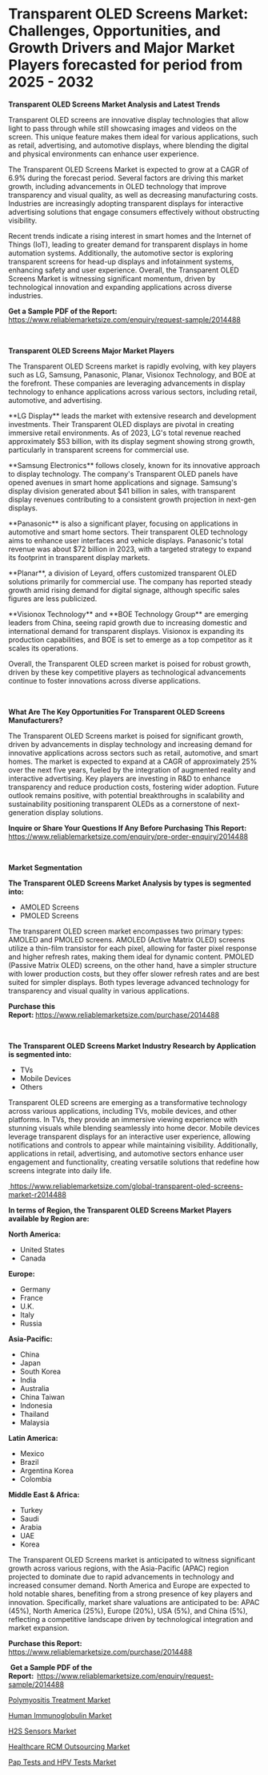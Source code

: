 <p><h1>Transparent OLED Screens Market: Challenges, Opportunities, and Growth Drivers and Major Market Players forecasted for period from 2025 - 2032</h1></p><p><strong>Transparent OLED Screens Market Analysis and Latest Trends</strong></p>
<p><p>Transparent OLED screens are innovative display technologies that allow light to pass through while still showcasing images and videos on the screen. This unique feature makes them ideal for various applications, such as retail, advertising, and automotive displays, where blending the digital and physical environments can enhance user experience.</p><p>The Transparent OLED Screens Market is expected to grow at a CAGR of 6.9% during the forecast period. Several factors are driving this market growth, including advancements in OLED technology that improve transparency and visual quality, as well as decreasing manufacturing costs. Industries are increasingly adopting transparent displays for interactive advertising solutions that engage consumers effectively without obstructing visibility.</p><p>Recent trends indicate a rising interest in smart homes and the Internet of Things (IoT), leading to greater demand for transparent displays in home automation systems. Additionally, the automotive sector is exploring transparent screens for head-up displays and infotainment systems, enhancing safety and user experience. Overall, the Transparent OLED Screens Market is witnessing significant momentum, driven by technological innovation and expanding applications across diverse industries.</p></p>
<p><strong>Get a Sample PDF of the Report:&nbsp;</strong> <a href="https://www.reliablemarketsize.com/enquiry/request-sample/2014488?utm_campaign=3447&utm_medium=2&utm_source=Github&utm_content=ia&utm_term=06042025&utm_id=transparent-oled-screens">https://www.reliablemarketsize.com/enquiry/request-sample/2014488</a></p>
<p>&nbsp;</p>
<p><strong>Transparent OLED Screens Major Market Players</strong></p>
<p><p>The Transparent OLED Screens market is rapidly evolving, with key players such as LG, Samsung, Panasonic, Planar, Visionox Technology, and BOE at the forefront. These companies are leveraging advancements in display technology to enhance applications across various sectors, including retail, automotive, and advertising.</p><p>**LG Display** leads the market with extensive research and development investments. Their Transparent OLED displays are pivotal in creating immersive retail environments. As of 2023, LG's total revenue reached approximately $53 billion, with its display segment showing strong growth, particularly in transparent screens for commercial use.</p><p>**Samsung Electronics** follows closely, known for its innovative approach to display technology. The company's Transparent OLED panels have opened avenues in smart home applications and signage. Samsung's display division generated about $41 billion in sales, with transparent display revenues contributing to a consistent growth projection in next-gen displays.</p><p>**Panasonic** is also a significant player, focusing on applications in automotive and smart home sectors. Their transparent OLED technology aims to enhance user interfaces and vehicle displays. Panasonic's total revenue was about $72 billion in 2023, with a targeted strategy to expand its footprint in transparent display markets.</p><p>**Planar**, a division of Leyard, offers customized transparent OLED solutions primarily for commercial use. The company has reported steady growth amid rising demand for digital signage, although specific sales figures are less publicized.</p><p>**Visionox Technology** and **BOE Technology Group** are emerging leaders from China, seeing rapid growth due to increasing domestic and international demand for transparent displays. Visionox is expanding its production capabilities, and BOE is set to emerge as a top competitor as it scales its operations.</p><p>Overall, the Transparent OLED screen market is poised for robust growth, driven by these key competitive players as technological advancements continue to foster innovations across diverse applications.</p></p>
<p>&nbsp;</p>
<p><strong>What Are The Key Opportunities For Transparent OLED Screens Manufacturers?</strong></p>
<p><p>The Transparent OLED Screens market is poised for significant growth, driven by advancements in display technology and increasing demand for innovative applications across sectors such as retail, automotive, and smart homes. The market is expected to expand at a CAGR of approximately 25% over the next five years, fueled by the integration of augmented reality and interactive advertising. Key players are investing in R&D to enhance transparency and reduce production costs, fostering wider adoption. Future outlook remains positive, with potential breakthroughs in scalability and sustainability positioning transparent OLEDs as a cornerstone of next-generation display solutions.</p></p>
<p><strong>Inquire or Share Your Questions If Any Before Purchasing This Report:</strong> <a href="https://www.reliablemarketsize.com/enquiry/pre-order-enquiry/2014488?utm_campaign=3447&utm_medium=2&utm_source=Github&utm_content=ia&utm_term=06042025&utm_id=transparent-oled-screens">https://www.reliablemarketsize.com/enquiry/pre-order-enquiry/2014488</a></p>
<p>&nbsp;</p>
<p><strong>Market Segmentation</strong></p>
<p><strong>The Transparent OLED Screens Market Analysis by types is segmented into:</strong></p>
<p><ul><li>AMOLED Screens</li><li>PMOLED Screens</li></ul></p>
<p><p>The transparent OLED screen market encompasses two primary types: AMOLED and PMOLED screens. AMOLED (Active Matrix OLED) screens utilize a thin-film transistor for each pixel, allowing for faster pixel response and higher refresh rates, making them ideal for dynamic content. PMOLED (Passive Matrix OLED) screens, on the other hand, have a simpler structure with lower production costs, but they offer slower refresh rates and are best suited for simpler displays. Both types leverage advanced technology for transparency and visual quality in various applications.</p></p>
<p><strong>Purchase this Report:&nbsp;</strong><a href="https://www.reliablemarketsize.com/purchase/2014488?utm_campaign=3447&utm_medium=2&utm_source=Github&utm_content=ia&utm_term=06042025&utm_id=transparent-oled-screens">https://www.reliablemarketsize.com/purchase/2014488</a></p>
<p>&nbsp;</p>
<p><strong>The Transparent OLED Screens Market Industry Research by Application is segmented into:</strong></p>
<p><ul><li>TVs</li><li>Mobile Devices</li><li>Others</li></ul></p>
<p><p>Transparent OLED screens are emerging as a transformative technology across various applications, including TVs, mobile devices, and other platforms. In TVs, they provide an immersive viewing experience with stunning visuals while blending seamlessly into home decor. Mobile devices leverage transparent displays for an interactive user experience, allowing notifications and controls to appear while maintaining visibility. Additionally, applications in retail, advertising, and automotive sectors enhance user engagement and functionality, creating versatile solutions that redefine how screens integrate into daily life.</p></p>
<p><a href="https://www.reliablemarketsize.com/global-transparent-oled-screens-market-r2014488?utm_campaign=3447&utm_medium=2&utm_source=Github&utm_content=ia&utm_term=06042025&utm_id=transparent-oled-screens">&nbsp;https://www.reliablemarketsize.com/global-transparent-oled-screens-market-r2014488</a></p>
<p><strong>In terms of Region, the Transparent OLED Screens Market Players available by Region are:</strong></p>
<p>
    <p> <strong> North America: </strong>
        <ul>
            <li>United States</li>
            <li>Canada</li>
        </ul>
        </p> 
    <p> <strong> Europe: </strong>
        <ul>
            <li>Germany</li>
            <li>France</li>
            <li>U.K.</li>
            <li>Italy</li>
            <li>Russia</li>
        </ul>
        </p> 
    <p> <strong> Asia-Pacific: </strong>
        <ul>
            <li>China</li>
            <li>Japan</li>
            <li>South Korea</li>
            <li>India</li>
            <li>Australia</li>
            <li>China Taiwan</li>
            <li>Indonesia</li>
            <li>Thailand</li>
            <li>Malaysia</li>
        </ul>
        </p> 
    <p> <strong> Latin America: </strong>
        <ul>
            <li>Mexico</li>
            <li>Brazil</li>
            <li>Argentina Korea</li>
            <li>Colombia</li>
        </ul>
        </p> 
    <p> <strong> Middle East & Africa: </strong>
        <ul>
            <li>Turkey</li>
            <li>Saudi</li>
            <li>Arabia</li>
            <li>UAE</li>
            <li>Korea</li>
        </ul>
    </p>
    </p>
<p><p>The Transparent OLED Screens market is anticipated to witness significant growth across various regions, with the Asia-Pacific (APAC) region projected to dominate due to rapid advancements in technology and increased consumer demand. North America and Europe are expected to hold notable shares, benefiting from a strong presence of key players and innovation. Specifically, market share valuations are anticipated to be: APAC (45%), North America (25%), Europe (20%), USA (5%), and China (5%), reflecting a competitive landscape driven by technological integration and market expansion.</p></p>
<p><strong>Purchase this Report: </strong><a href="https://www.reliablemarketsize.com/purchase/2014488?utm_campaign=3447&utm_medium=2&utm_source=Github&utm_content=ia&utm_term=06042025&utm_id=transparent-oled-screens">https://www.reliablemarketsize.com/purchase/2014488</a></p>
<p>&nbsp;<strong>Get a Sample PDF of the Report:&nbsp;&nbsp;</strong><a href="https://www.reliablemarketsize.com/enquiry/request-sample/2014488?utm_campaign=3447&utm_medium=2&utm_source=Github&utm_content=ia&utm_term=06042025&utm_id=transparent-oled-screens">https://www.reliablemarketsize.com/enquiry/request-sample/2014488</a></p>
<p><strong></strong></p>
<p><p><a href="https://www.linkedin.com/pulse/polymyositis-treatment-market-global-insights-regional-anwke?utm_campaign=3447&utm_medium=2&utm_source=Github&utm_content=ia&utm_term=06042025&utm_id=transparent-oled-screens">Polymyositis Treatment Market</a></p><p><a href="https://www.linkedin.com/pulse/global-human-immunoglobulin-market-size-2025-2032-insights-gclvf?utm_campaign=3447&utm_medium=2&utm_source=Github&utm_content=ia&utm_term=06042025&utm_id=transparent-oled-screens">Human Immunoglobulin Market</a></p><p><a href="https://github.com/prantoblouin/Market-Research-Report-List-1/blob/main/h2s-sensors-market.md?utm_campaign=3447&utm_medium=2&utm_source=Github&utm_content=ia&utm_term=06042025&utm_id=transparent-oled-screens">H2S Sensors Market</a></p><p><a href="https://www.linkedin.com/pulse/understanding-healthcare-rcm-outsourcing-market-key-onmke?utm_campaign=3447&utm_medium=2&utm_source=Github&utm_content=ia&utm_term=06042025&utm_id=transparent-oled-screens">Healthcare RCM Outsourcing Market</a></p><p><a href="https://www.linkedin.com/pulse/pap-tests-hpv-market-trend-indicates-rapid-growth-accelerated-adm7f?utm_campaign=3447&utm_medium=2&utm_source=Github&utm_content=ia&utm_term=06042025&utm_id=transparent-oled-screens">Pap Tests and HPV Tests Market</a></p></p>